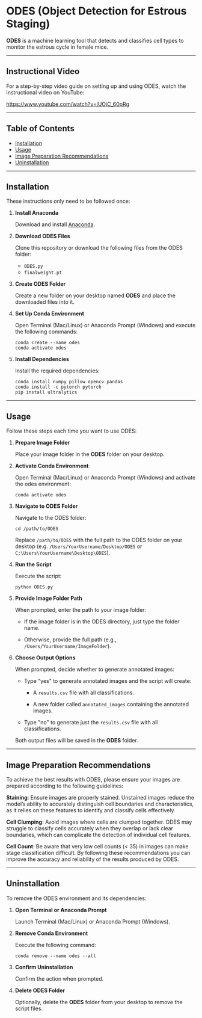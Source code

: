 # ODES (Object Detection for Estrous Staging)

**ODES** is a machine learning tool that detects and classifies cell types to monitor the estrous cycle in female mice.

---

## Instructional Video

For a step-by-step video guide on setting up and using ODES, watch the instructional video on YouTube:

https://www.youtube.com/watch?v=lUOiC_60pRg

---

## Table of Contents
- [Installation](#installation)
- [Usage](#usage)
- [Image Preparation Recommendations](#image-preparation-recommendations)
- [Uninstallation](#uninstallation)

---

## Installation

These instructions only need to be followed once:

1. **Install Anaconda**

   Download and install [Anaconda](https://www.anaconda.com/products/distribution).

2. **Download ODES Files**

   Clone this repository or download the following files from the ODES folder:
   - `ODES.py`
   - `finalweight.pt`

3. **Create ODES Folder**

   Create a new folder on your desktop named **ODES** and place the downloaded files into it.

4. **Set Up Conda Environment**

   Open Terminal (Mac/Linux) or Anaconda Prompt (Windows) and execute the following commands:
   ```
   conda create --name odes
   conda activate odes
   ```

5. **Install Dependencies**

   Install the required dependencies:
   ```
   conda install numpy pillow opencv pandas
   conda install -c pytorch pytorch
   pip install ultralytics
   ```

---

## Usage

Follow these steps each time you want to use ODES:

1. **Prepare Image Folder**

   Place your image folder in the **ODES** folder on your desktop.

2. **Activate Conda Environment**

   Open Terminal (Mac/Linux) or Anaconda Prompt (Windows) and activate the odes environment:
   ```
   conda activate odes
   ```

3. **Navigate to ODES Folder**

   Navigate to the ODES folder:
   ```
   cd /path/to/ODES
   ```
   Replace `/path/to/ODES` with the full path to the ODES folder on your desktop (e.g. `/Users/YourUsername/Desktop/ODES` or `C:\Users\YourUsername\Desktop\ODES`).

4. **Run the Script**

   Execute the script:
   ```
   python ODES.py
   ```

5. **Provide Image Folder Path**

   When prompted, enter the path to your image folder:
   
   - If the image folder is in the ODES directory, just type the folder name.
   
   - Otherwise, provide the full path (e.g., `/Users/YourUsername/ImageFolder`).

7. **Choose Output Options**

   When prompted, decide whether to generate annotated images:
   
   - Type "yes" to generate annotated images and the script will create:
     
     - A `results.csv` file with all classifications.
       
     - A new folder called `annotated_images` containing the annotated images.
       
   - Type "no" to generate just the `results.csv` file with all classifications.

   Both output files will be saved in the **ODES** folder.

---

## Image Preparation Recommendations

To achieve the best results with ODES, please ensure your images are prepared according to the following guidelines:

**Staining**: Ensure images are properly stained. Unstained images reduce the model’s ability to accurately distinguish cell boundaries and characteristics, as it relies on these features to identify and classify cells effectively.

**Cell Clumping**: Avoid images where cells are clumped together. ODES may struggle to classify cells accurately when they overlap or lack clear boundaries, which can complicate the detection of individual cell features.

**Cell Count**: Be aware that very low cell counts (< 35) in images can make stage classification difficult.
By following these recommendations you can improve the accuracy and reliability of the results produced by ODES.

---
## Uninstallation

To remove the ODES environment and its dependencies:

1. **Open Terminal or Anaconda Prompt**

   Launch Terminal (Mac/Linux) or Anaconda Prompt (Windows).

2. **Remove Conda Environment**

   Execute the following command:
   ```
   conda remove --name odes --all
   ```

3. **Confirm Uninstallation**

   Confirm the action when prompted.

4. **Delete ODES Folder**

   Optionally, delete the **ODES** folder from your desktop to remove the script files.
